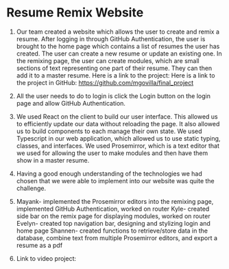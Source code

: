 # Resume Remix Website
1. Our team created a website which allows the user to create and remix a resume. After logging in through GitHub Authentication, the user is brought to the home page which contains a list of resumes the user has created. The user can create a new resume or update an existing one. In the remixing page, the user can create modules, which are small sections of text representing one part of their resume. They can then add it to a master resume.
Here is a link to the project:
Here is a link to the project in GitHub: https://github.com/mgovilla/final_project

2. All the user needs to do to login is click the Login button on the login page and allow GitHub Authentication.

3. We used React on the client to build our user interface. This allowed us to efficiently update our data without reloading the page. It also allowed us to build components to each manage their own state. We used Typescript in our web application, which allowed us to use static typing, classes, and interfaces. We used Prosemirror, which is a text editor that we used for allowing the user to make modules and then have them show in a master resume.

4. Having a good enough understanding of the technologies we had chosen that we were able to implement into our website was quite the challenge.

5. Mayank- implemented the Prosemirror editors into the remixing page, implemented GitHub Authentication, worked on router
   Kyle- created side bar on the remix page for displaying modules, worked on router
   Evelyn- created top navigation bar, designing and stylizing login and home page
   Shannen- created functions to retrieve/store data in the database, combine text from multiple Prosemirror editors, and export a resume as a pdf

6. Link to video project:
